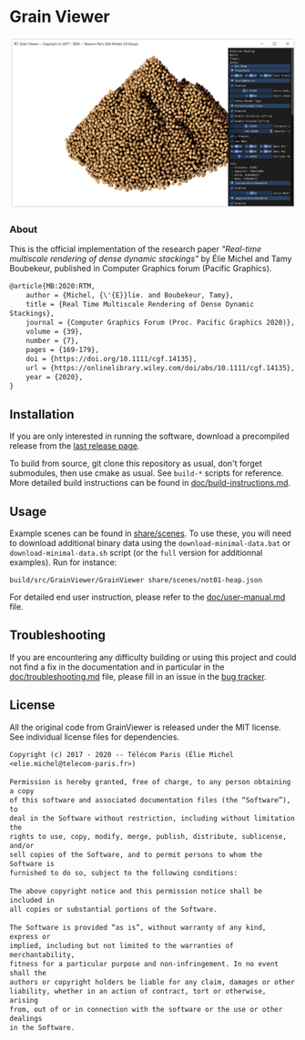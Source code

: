 Grain Viewer
============

![Screenshot of GrainViewer](doc/images/screenshot.png)

### About

This is the official implementation of the research paper *"Real-time multiscale rendering of dense dynamic stackings"* by Élie Michel and Tamy Boubekeur, published in Computer Graphics forum (Pacific Graphics).

```
@article{MB:2020:RTM,
	author = {Michel, {\'{E}}lie. and Boubekeur, Tamy},
	title = {Real Time Multiscale Rendering of Dense Dynamic Stackings},
	journal = {Computer Graphics Forum (Proc. Pacific Graphics 2020)},
	volume = {39},
	number = {7},
	pages = {169-179},
	doi = {https://doi.org/10.1111/cgf.14135},
	url = {https://onlinelibrary.wiley.com/doi/abs/10.1111/cgf.14135},
	year = {2020},
}
```

## Installation

If you are only interested in running the software, download a precompiled release from the [last release page](https://github.com/eliemichel/GrainViewer/releases/latest).

To build from source, git clone this repository as usual, don't forget submodules, then use cmake as usual. See `build-*` scripts for reference. More detailed build instructions can be found in [doc/build-instructions.md](doc/build-instructions.md).

## Usage

Example scenes can be found in [share/scenes](share/scenes). To use these, you will need to download additional binary data using the `download-minimal-data.bat` or `download-minimal-data.sh` script (or the `full` version for additionnal examples). Run for instance:

    build/src/GrainViewer/GrainViewer share/scenes/not01-heap.json

For detailed end user instruction, please refer to the [doc/user-manual.md](doc/user-manual.md) file.

## Troubleshooting

If you are encountering any difficulty building or using this project and could not find a fix in the documentation and in particular in the [doc/troubleshooting.md](doc/troubleshooting.md) file, please fill in an issue in the [bug tracker](https://github.com/eliemichel/GrainViewer/issues).

## License

All the original code from GrainViewer is released under the MIT license. See individual license files for dependencies.

```
Copyright (c) 2017 - 2020 -- Télécom Paris (Élie Michel <elie.michel@telecom-paris.fr>)

Permission is hereby granted, free of charge, to any person obtaining a copy
of this software and associated documentation files (the “Software”), to
deal in the Software without restriction, including without limitation the
rights to use, copy, modify, merge, publish, distribute, sublicense, and/or
sell copies of the Software, and to permit persons to whom the Software is
furnished to do so, subject to the following conditions:

The above copyright notice and this permission notice shall be included in
all copies or substantial portions of the Software.

The Software is provided “as is”, without warranty of any kind, express or
implied, including but not limited to the warranties of merchantability,
fitness for a particular purpose and non-infringement. In no event shall the
authors or copyright holders be liable for any claim, damages or other
liability, whether in an action of contract, tort or otherwise, arising
from, out of or in connection with the software or the use or other dealings
in the Software.
```
